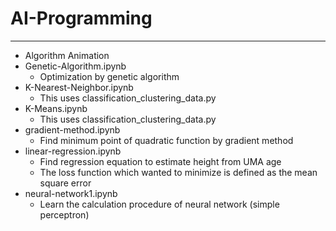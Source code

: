 # AI-Programming
------------------------------
* Algorithm Animation
* Genetic-Algorithm.ipynb
  * Optimization by genetic algorithm
* K-Nearest-Neighbor.ipynb
  * This uses classification_clustering_data.py
* K-Means.ipynb
  * This uses classification_clustering_data.py
* gradient-method.ipynb
  * Find minimum point of quadratic function by gradient method
* linear-regression.ipynb
  * Find regression equation to estimate height from UMA age  
  * The loss function which wanted to minimize is defined as the mean square error
* neural-network1.ipynb
  * Learn the calculation procedure of neural network (simple perceptron)

